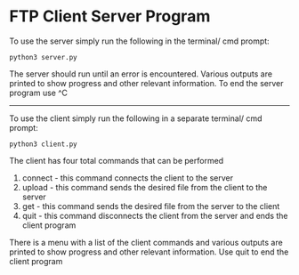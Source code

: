 # FTP Client Server Program
To use the server simply run the following in the terminal/ cmd prompt:

    python3 server.py

The server should run until an error is encountered. Various outputs are printed to show progress
and other relevant information. To end the server program use ^C

--------------------------------------------------------------------------------------------------------

To use the client simply run the following in a separate terminal/ cmd prompt:

    python3 client.py

The client has four total commands that can be performed
1. connect              - this command connects the client to the server
2. upload <filename>    - this command sends the desired file from the client to the server
3. get <filename>       - this command sends the desired file from the server to the client
4. quit                 - this command disconnects the client from the server and ends the client program

There is a menu with a list of the client commands and various outputs are printed to show progress
and other relevant information. Use quit to end the client program
